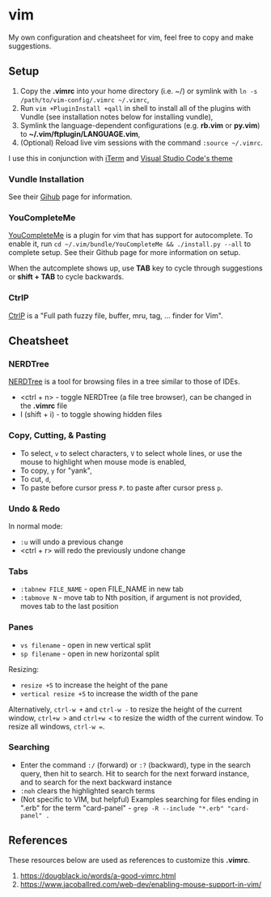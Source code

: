 # vim

My own configuration and cheatsheet for vim, feel free to copy and make suggestions.

## Setup

1.  Copy the **.vimrc** into your home directory (i.e. ~/) or symlink with `ln -s /path/to/vim-config/.vimrc ~/.vimrc`,
2.  Run `vim +PluginInstall +qall` in shell to install all of the plugins with Vundle (see installation notes below for installing vundle), 
3.  Symlink the language-dependent configurations (e.g. **rb.vim** or **py.vim**) to **~/.vim/ftplugin/LANGUAGE.vim**,
4.  (Optional) Reload live vim sessions with the command `:source ~/.vimrc`.

I use this in conjunction with [iTerm](https://iterm2.com) and [Visual Studio Code's theme](https://github.com/tallpants/vscode-theme-iterm2) 

### Vundle Installation

  See their [Gihub](https://github.com/VundleVim/Vundle.vim#quick-start) page for information.

### YouCompleteMe

  [YouCompleteMe](https://github.com/ycm-core/YouCompleteMe) is a plugin for vim that has support for autocomplete. To enable it, run `cd ~/.vim/bundle/YouCompleteMe && ./install.py --all` to complete setup. See their Github page for more information on setup.

  When the autcomplete shows up, use **TAB** key to cycle through suggestions or **shift + TAB** to cycle backwards.

### CtrlP

  [CtrlP](https://github.com/ctrlpvim/ctrlp.vim) is a "Full path fuzzy file, buffer, mru, tag, ... finder for Vim".

## Cheatsheet

### NERDTree

  [NERDTree](https://github.com/preservim/nerdtree) is a tool for browsing files in a tree similar to those of IDEs.

-   &lt;ctrl + n> - toggle NERDTree (a file tree browser), can be changed in the **.vimrc** file
-   I (shift + i) - to toggle showing hidden files

### Copy, Cutting, & Pasting

-   To select, `v` to select characters, `V` to select whole lines, or use the mouse to highlight when mouse mode is enabled,
-   To copy, `y` for "yank",
-   To cut, `d`,
-   To paste before cursor press `P`. to paste after cursor press `p`.

### Undo & Redo

  In normal mode:

-   `:u` will undo a previous change
-   &lt;ctrl + r> will redo the previously undone change

### Tabs

-   `:tabnew FILE_NAME` - open FILE_NAME in new tab
-   `:tabmove N` - move tab to Nth position, if argument is not provided, moves tab to the last position

### Panes

-   `vs filename` - open in new vertical split
-   `sp filename` - open in new horizontal split

Resizing:

-   `resize +5` to increase the height of the pane
-   `vertical resize +5` to increase the width of the pane

Alternatively, `ctrl-w +` and `ctrl-w -` to resize the height of the current window, `ctrl+w >` and `ctrl+w <` to resize the width of the current window. To resize all windows, `ctrl-w =`.

### Searching

-   Enter the command `:/` (forward) or `:?` (backward), type in the search query, then hit <ENTER> to search. Hit <n> to search for the next forward instance, and <N> to search for the next backward instance
-   `:noh` clears the highlighted search terms
-   (Not specific to VIM, but helpful) Examples searching for files ending in ".erb" for the term "card-panel" - `grep -R --include "*.erb" "card-panel" .`

## References

  These resources below are used as references to customize this **.vimrc**.

1.  <https://dougblack.io/words/a-good-vimrc.html>
2.  <https://www.jacoballred.com/web-dev/enabling-mouse-support-in-vim/>

